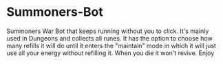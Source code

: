 # Summoners-Bot
Summoners War Bot that keeps running without you to click. It's mainly used in Dungeons and collects all runes. It has the option to choose how many refills it will do until it enters the "maintain" mode in which it will just use all your energy without refilling it. When you die it won't revive. Enjoy
